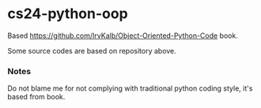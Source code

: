 # cs24-python-oop
Based https://github.com/IrvKalb/Object-Oriented-Python-Code book.

Some source codes are based on repository above.

### Notes
Do not blame me for not complying with traditional python coding style, it's based from book.